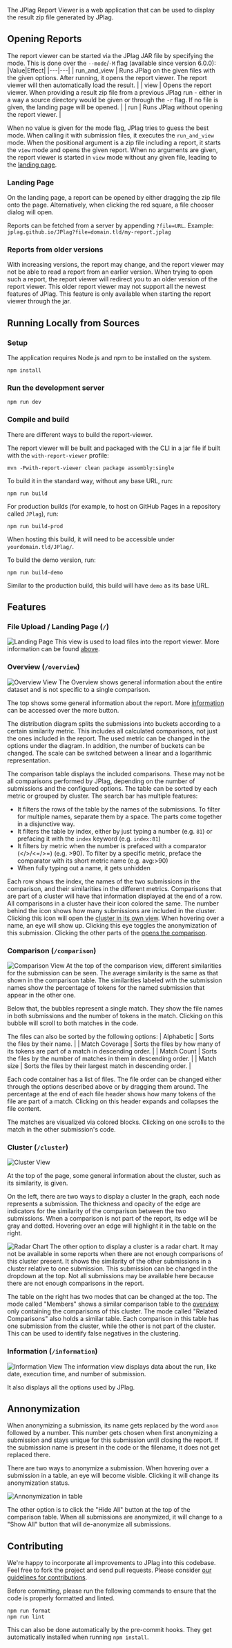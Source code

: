 The JPlag Report Viewer is a web application that can be used to display the result zip file generated by JPlag. 

## Opening Reports
The report viewer can be started via the JPlag JAR file by specifying the mode. This is done over the `--mode`/`-M` flag (available since version 6.0.0):
|Value|Effect|
|---|---|
| run_and_view | Runs JPlag on the given files with the given options. After running, it opens the report viewer. The report viewer will then automatically load the result. |
| view | Opens the report viewer. When providing a result zip file from a previous JPlag run - either in a way a source directory would be given or through the `-r` flag. If no file is given, the landing page will be opened. |
| run | Runs JPlag without opening the report viewer. |

When no value is given for the mode flag, JPlag tries to guess the best mode. When calling it with submission files, it executes the `run_and_view` mode. When the positional argument is a zip file including a report, it starts the `view` mode and opens the given report. When no arguments are given, the report viewer is started in `view` mode without any given file, leading to the [landing page](#file-upload--landing-page-).

### Landing Page
On the landing page, a report can be opened by either dragging the zip file onto the page. Alternatively, when clicking the red square, a file chooser dialog will open.

Reports can be fetched from a server by appending `?file=URL`. 
Example: `jplag.github.io/JPlag?file=domain.tld/my-report.jplag` 

### Reports from older versions
With increasing versions, the report may change, and the report viewer may not be able to read a report from an earlier version. 
When trying to open such a report, the report viewer will redirect you to an older version of the report viewer.
This older report viewer may not support all the newest features of JPlag.
This feature is only available when starting the report viewer through the jar.

## Running Locally from Sources

### Setup
The application requires Node.js and npm to be installed on the system.
```
npm install
```

### Run the development server
```
npm run dev
```

### Compile and build
There are different ways to build the report-viewer.

The report viewer will be built and packaged with the CLI in a jar file if built with the `with-report-viewer` profile:
```
mvn -Pwith-report-viewer clean package assembly:single
```

To build it in the standard way, without any base URL, run:
```
npm run build
```

For production builds (for example, to host on GitHub Pages in a repository called `JPlag`), run:
```
npm run build-prod
```
When hosting this build, it will need to be accessible under `yourdomain.tld/JPlag/`.


To build the demo version, run:
```
npm run build-demo
```
Similar to the production build, this build will have `demo` as its base URL.

## Features

### File Upload / Landing Page (`/`)
![Landing Page](./images/7_landing_light.png)
This view is used to load files into the report viewer. More information can be found [above](#landing-page).

### Overview (`/overview`)
![Overview View](./images/7_overview_light.png)
The Overview shows general information about the entire dataset and is not specific to a single comparison.

The top shows some general information about the report. More [information](#information-information) can be accessed over the more button.

The distribution diagram splits the submissions into buckets according to a certain similarity metric. This includes all calculated comparisons, not just the ones included in the report.
The used metric can be changed in the options under the diagram. In addition, the number of buckets can be changed. The scale can be switched between a linear and a logarithmic representation.

The comparison table displays the included comparisons. These may not be all comparisons performed by JPlag, depending on the number of submissions and the configured options. The table can be sorted by each metric or grouped by cluster. 
The search bar has multiple features:
- It filters the rows of the table by the names of the submissions. To filter for multiple names, separate them by a space. The parts come together in a disjunctive way.
- It filters the table by index, either by just typing a number (e.g. `81`) or prefacing it with the `index` keyword (e.g. `index:81`)
- It filters by metric when the number is prefaced with a comparator (</>/<=/>=) (e.g. >90). To filter by a specific metric, preface the comparator with its short metric name (e.g. avg:>90)
- When fully typing out a name, it gets unhidden

Each row shows the index, the names of the two submissions in the comparison, and their similarities in the different metrics. Comparisons that are part of a cluster will have that information displayed at the end of a row. All comparisons in a cluster have their icon colored the same. The number behind the icon shows how many submissions are included in the cluster. Clicking this icon will open the [cluster in its own view](#cluster-cluster).
When hovering over a name, an eye will show up. Clicking this eye toggles the anonymization of this submission.
Clicking the other parts of the [opens the comparison](#comparison-comparison).

### Comparison (`/comparison`)
![Comparison View](./images/7_comparison_light.png)
At the top of the comparison view, different similarities for the submission can be seen. The average similarity is the same as that shown in the comparison table. The similarities labeled with the submission names show the percentage of tokens for the named submission that appear in the other one.

Below that, the bubbles represent a single match. They show the file names in both submissions and the number of tokens in the match. Clicking on this bubble will scroll to both matches in the code.

The files can also be sorted by the following options:
| Alphabetic | Sorts the files by their name. |
| Match Coverage | Sorts the files by how many of its tokens are part of a match in descending order. |
| Match Count | Sorts the files by the number of matches in them in descending order. |
| Match size | Sorts the files by their largest match in descending order. |

Each code container has a list of files. The file order can be changed either through the options described above or by dragging them around.
The percentage at the end of each file header shows how many tokens of the file are part of a match.
Clicking on this header expands and collapses the file content.

The matches are visualized via colored blocks. Clicking on one scrolls to the match in the other submission's code.

### Cluster (`/cluster`)
![Cluster View](./images/7_cluster_light.png)

At the top of the page, some general information about the cluster, such as its similarity, is given.

On the left, there are two ways to display a cluster
In the graph, each node represents a submission. The thickness and opacity of the edge are indicators for the similarity of the comparison between the two submissions. When a comparison is not part of the report, its edge will be gray and dotted. Hovering over an edge will highlight it in the table on the right.

![Radar Chart](./images/7_radar_light.png)
The other option to display a cluster is a radar chart. It may not be available in some reports when there are not enough comparisons of this cluster present.
It shows the similarity of the other submissions in a cluster relative to one submission. This submission can be changed in the dropdown at the top. Not all submissions may be available here because there are not enough comparisons in the report. 

The table on the right has two modes that can be changed at the top.
The mode called "Members" shows a similar comparison table to the [overview](#overview-overview) only containing the comparisons of this cluster.
The mode called "Related Comparisons" also holds a similar table. Each comparison in this table has one submission from the cluster, while the other is not part of the cluster. This can be used to identify false negatives in the clustering.

### Information (`/information`)
![Information View](./images/7_information_light.png)
The information view displays data about the run, like date, execution time, and number of submission.

It also displays all the options used by JPlag.

## Annonymization
When anonymizing a submission, its name gets replaced by the word `anon` followed by a number. This number gets chosen when first anonymizing a submission and stays unique for this submission until closing the report. If the submission name is present in the code or the filename, it does not get replaced there.

There are two ways to anonymize a submission. When hovering over a submission in a table, an eye will become visible. Clicking it will change its anonymization status.

![Annonymization in table](./images/7_anoneye_light.png)

The other option is to click the "Hide All" button at the top of the comparison table. When all submissions are anonymized, it will change to a "Show All" button that will de-anonymize all submissions.


## Contributing

We're happy to incorporate all improvements to JPlag into this codebase. Feel free to fork the project and send pull requests. Please consider [our guidelines for contributions](https://github.com/jplag/JPlag/wiki/3.-Contributing-to-JPlag).

Before committing, please run the following commands to ensure that the code is properly formatted and linted.
```
npm run format
npm run lint
```
This can also be done automatically by the pre-commit hooks. They get automatically installed when running `npm install`.

